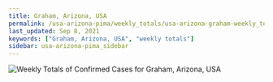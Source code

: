```yaml
---
title: Graham, Arizona, USA
permalink: /usa-arizona-pima/weekly_totals/usa-arizona-graham-weekly_totals.html
last_updated: Sep 8, 2021
keywords: ["Graham, Arizona, USA", "weekly totals"]
sidebar: usa-arizona-pima_sidebar
---
```


![Weekly Totals of Confirmed Cases for Graham, Arizona, USA](/covid_tracker/images/graphs/usa-arizona-graham-weekly_totals_graph.png)
